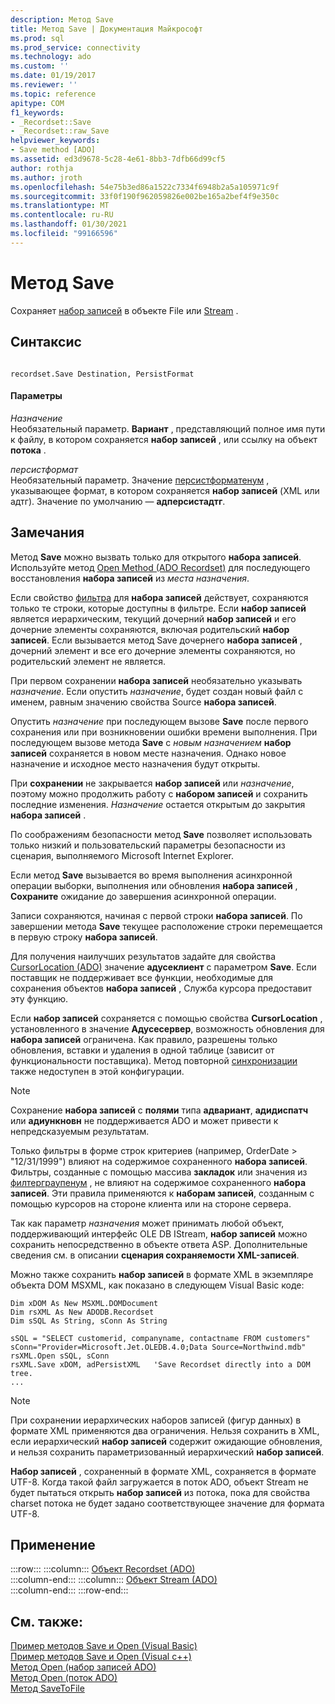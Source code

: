 ```yaml
---
description: Метод Save
title: Метод Save | Документация Майкрософт
ms.prod: sql
ms.prod_service: connectivity
ms.technology: ado
ms.custom: ''
ms.date: 01/19/2017
ms.reviewer: ''
ms.topic: reference
apitype: COM
f1_keywords:
- _Recordset::Save
- _Recordset::raw_Save
helpviewer_keywords:
- Save method [ADO]
ms.assetid: ed3d9678-5c28-4e61-8bb3-7dfb66d99cf5
author: rothja
ms.author: jroth
ms.openlocfilehash: 54e75b3ed86a1522c7334f6948b2a5a105971c9f
ms.sourcegitcommit: 33f0f190f962059826e002be165a2bef4f9e350c
ms.translationtype: MT
ms.contentlocale: ru-RU
ms.lasthandoff: 01/30/2021
ms.locfileid: "99166596"
---
```

# <a name="save-method"></a>Метод Save
Сохраняет [набор записей](./recordset-object-ado.md) в объекте File или [Stream](./stream-object-ado.md) .  
  
## <a name="syntax"></a>Синтаксис  
  
```  
  
recordset.Save Destination, PersistFormat  
```  
  
#### <a name="parameters"></a>Параметры  
 *Назначение*  
 Необязательный параметр. **Вариант** , представляющий полное имя пути к файлу, в котором сохраняется **набор записей** , или ссылку на объект **потока** .  
  
 *персистформат*  
 Необязательный параметр. Значение [персистформатенум](./persistformatenum.md) , указывающее формат, в котором сохраняется **набор записей** (XML или адтг). Значение по умолчанию — **адперсистадтг**.  
  
## <a name="remarks"></a>Замечания  
 Метод **Save** можно вызвать только для открытого **набора записей**. Используйте метод [Open Method (ADO Recordset)](./open-method-ado-recordset.md) для последующего восстановления **набора записей** из *места назначения*.  
  
 Если свойство [фильтра](./filter-property.md) для **набора записей** действует, сохраняются только те строки, которые доступны в фильтре. Если **набор записей** является иерархическим, текущий дочерний **набор записей** и его дочерние элементы сохраняются, включая родительский **набор записей**. Если вызывается метод Save дочернего **набора записей** , дочерний элемент и все его дочерние элементы сохраняются, но родительский элемент не является.  
  
 При первом сохранении **набора записей** необязательно указывать *назначение*. Если опустить *назначение*, будет создан новый файл с именем, равным значению свойства Source **набора записей**.  
  
 Опустить *назначение* при последующем вызове **Save** после первого сохранения или при возникновении ошибки времени выполнения. При последующем вызове метода **Save** с *новым назначением* **набор записей** сохраняется в новом месте назначения. Однако новое назначение и исходное место назначения будут открыты.  
  
 При **сохранении** не закрывается **набор записей** или *назначение*, поэтому можно продолжить работу с **набором записей** и сохранить последние изменения. *Назначение* остается открытым до закрытия **набора записей** .  
  
 По соображениям безопасности метод **Save** позволяет использовать только низкий и пользовательский параметры безопасности из сценария, выполняемого Microsoft Internet Explorer.  
  
 Если метод **Save** вызывается во время выполнения асинхронной операции выборки, выполнения или обновления **набора записей** , **Сохраните** ожидание до завершения асинхронной операции.  
  
 Записи сохраняются, начиная с первой строки **набора записей**. По завершении метода **Save** текущее расположение строки перемещается в первую строку **набора записей**.  
  
 Для получения наилучших результатов задайте для свойства [CursorLocation (ADO)](./cursorlocation-property-ado.md) значение **адусеклиент** с параметром **Save**. Если поставщик не поддерживает все функции, необходимые для сохранения объектов **набора записей** , Служба курсора предоставит эту функцию.  
  
 Если **набор записей** сохраняется с помощью свойства **CursorLocation** , установленного в значение **Адусесервер**, возможность обновления для **набора записей** ограничена. Как правило, разрешены только обновления, вставки и удаления в одной таблице (зависит от функциональности поставщика). Метод повторной [синхронизации](./resync-method.md) также недоступен в этой конфигурации.  
  
> [!NOTE]
>  Сохранение **набора записей** с **полями** типа **адвариант**, **адидиспатч** или **адиункновн** не поддерживается ADO и может привести к непредсказуемым результатам.  
  
 Только фильтры в форме строк критериев (например, OrderDate > "12/31/1999") влияют на содержимое сохраненного **набора записей**. Фильтры, созданные с помощью массива **закладок** или значения из [филтерграупенум](./filtergroupenum.md) , не влияют на содержимое сохраненного **набора записей**. Эти правила применяются к **наборам записей**, созданным с помощью курсоров на стороне клиента или на стороне сервера.  
  
 Так как параметр *назначения* может принимать любой объект, поддерживающий интерфейс OLE DB IStream, **набор записей** можно сохранить непосредственно в объекте ответа ASP. Дополнительные сведения см. в описании **сценария сохраняемости XML-записей**.  
  
 Можно также сохранить **набор записей** в формате XML в экземпляре объекта DOM MSXML, как показано в следующем Visual Basic коде:  
  
```  
Dim xDOM As New MSXML.DOMDocument  
Dim rsXML As New ADODB.Recordset  
Dim sSQL As String, sConn As String  
  
sSQL = "SELECT customerid, companyname, contactname FROM customers"  
sConn="Provider=Microsoft.Jet.OLEDB.4.0;Data Source=Northwind.mdb"  
rsXML.Open sSQL, sConn  
rsXML.Save xDOM, adPersistXML   'Save Recordset directly into a DOM tree.  
...  
```  
  
> [!NOTE]
>  При сохранении иерархических наборов записей (фигур данных) в формате XML применяются два ограничения. Нельзя сохранить в XML, если иерархический **набор записей** содержит ожидающие обновления, и нельзя сохранить параметризованный иерархический **набор записей**.  
  
 **Набор записей** , сохраненный в формате XML, сохраняется в формате UTF-8. Когда такой файл загружается в поток ADO, объект Stream не будет пытаться открыть **набор записей** из потока, пока для свойства charset потока не будет задано соответствующее значение для формата UTF-8.  
  
## <a name="applies-to"></a>Применение  

:::row:::
    :::column:::
        [Объект Recordset (ADO)](./recordset-object-ado.md)  
    :::column-end:::
    :::column:::
        [Объект Stream (ADO)](./stream-object-ado.md)  
    :::column-end:::
:::row-end:::

## <a name="see-also"></a>См. также:  
 [Пример методов Save и Open (Visual Basic)](./save-and-open-methods-example-vb.md)   
 [Пример методов Save и Open (Visual c++)](./save-and-open-methods-example-vc.md)   
 [Метод Open (набор записей ADO)](./open-method-ado-recordset.md)   
 [Метод Open (поток ADO)](./open-method-ado-stream.md)   
 [Метод SaveToFile](./savetofile-method.md)